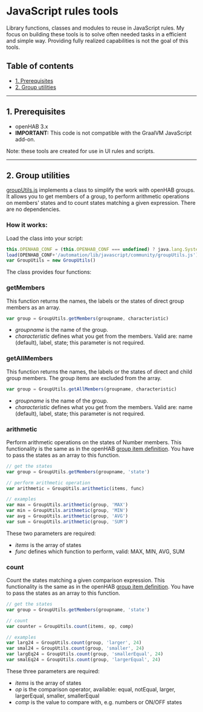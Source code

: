 # JavaScript rules tools

Library functions, classes and modules to reuse in JavaScript rules. My focus on building these tools is to solve often needed tasks in a efficient and simple way. Providing fully realized capabilities is not the goal of this tools.

## Table of contents
* [1. Prerequisites](#1-prerequisites)
* [2. Group utilities](#2-group-utilities)

***
## 1. Prerequisites

* openHAB 3.x
* __IMPORTANT:__ This code is not compatible with the GraalVM JavaScript add-on.

Note: these tools are created for use in UI rules and scripts.

***
## 2. Group utilities

[groupUtils.js](./groupUtils.js) implements a class to simplify the work with openHAB groups.
It allows you to get members of a group, to perform arithmetic operations on members' states and to count states matching a given expression.
There are no dependencies.

### How it works:

Load the class into your script:
```javascript
this.OPENHAB_CONF = (this.OPENHAB_CONF === undefined) ? java.lang.System.getenv("OPENHAB_CONF") : this.OPENHAB_CONF
load(OPENHAB_CONF+'/automation/lib/javascript/community/groupUtils.js')
var GroupUtils = new GroupUtils()
```

The class provides four functions:

### getMembers

This function returns the names, the labels or the states of direct group members as an array.

```javascript
var group = GroupUtils.getMembers(groupname, characteristic)
```
* _groupname_ is the name of the group.
* _characteristic_ defines what you get from the members. Valid are: name (default), label, state; this parameter is not required.

### getAllMembers

This function returns the names, the labels or the states of direct and child group members. The group items are excluded from the array.

```javascript
var group = GroupUtils.getAllMembers(groupname, characteristic)
```
* _groupname_ is the name of the group.
* _characteristic_ defines what you get from the members. Valid are: name (default), label, state; this parameter is not required.

### arithmetic

Perform arithmetic operations on the states of Number members. This functionality is the same as in the openHAB [group item definition](https://www.openhab.org/docs/configuration/items.html#derive-group-state-from-member-items).
You have to pass the states as an array to this function.

```javascript
// get the states
var group = GroupUtils.getMembers(groupname, 'state')

// perform arithmetic operation
var arithmetic = GroupUtils.arithmetic(items, func)

// examples
var max = GroupUtils.arithmetic(group, 'MAX')
var min = GroupUtils.arithmetic(group, 'MIN')
var avg = GroupUtils.arithmetic(group, 'AVG')
var sum = GroupUtils.arithmetic(group, 'SUM')
```
These two parameters are required:
* _items_ is the array of states
* _func_ defines which function to perform, valid: MAX, MIN, AVG, SUM

### count

Count the states matching a given comparison expression. This functionality is the same as in the openHAB [group item definition](https://www.openhab.org/docs/configuration/items.html#derive-group-state-from-member-items).
You have to pass the states as an array to this function.

```javascript
// get the states
var group = GroupUtils.getMembers(groupname, 'state')

// count
var counter = GroupUtils.count(items, op, comp)

// examples
var larg24 = GroupUtils.count(group, 'larger', 24)
var smal24 = GroupUtils.count(group, 'smaller', 24)
var largEq24 = GroupUtils.count(group, 'smallerEqual', 24)
var smalEq24 = GroupUtils.count(group, 'largerEqual', 24)
```
These three parameters are required:
* _items_ is the array of states
* _op_ is the comparison operator, available: equal, notEqual, larger, largerEqual, smaller, smallerEqual
* _comp_ is the value to compare with, e.g. numbers or ON/OFF states

